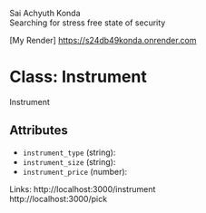 Sai Achyuth Konda <br>
Searching for stress free state of security

[My Render] https://s24db49konda.onrender.com   

# Class: Instrument

Instrument

## Attributes

- `instrument_type` (string): 
- `instrument_size` (string): 
- `instrument_price` (number):

Links: http://localhost:3000/instrument <br>
http://localhost:3000/pick <br>


